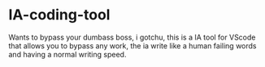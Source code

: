 # IA-coding-tool
Wants to bypass your dumbass boss, i gotchu, this is a IA tool for VScode that allows you to bypass any work, the ia write like a human failing words and having a normal writing speed.
